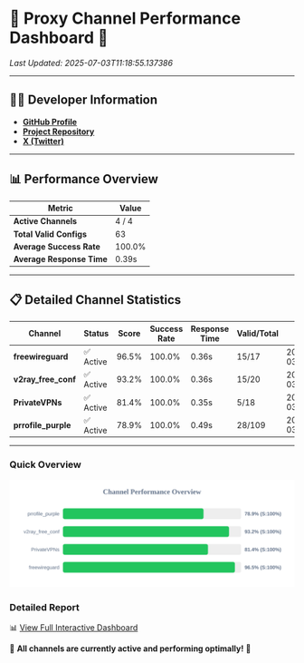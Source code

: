 # 🌟 Proxy Channel Performance Dashboard 🌟

_Last Updated: 2025-07-03T11:18:55.137386_

---

## 👩‍💻 Developer Information

- **[GitHub Profile](https://github.com/4n0nymou3)**  
- **[Project Repository](https://github.com/4n0nymou3/multi-proxy-config-fetcher)**  
- **[X (Twitter)](https://x.com/4n0nymou3)**  

---

## 📊 Performance Overview

| Metric                | Value       |
|-----------------------|-------------|
| **Active Channels**   | 4 / 4       |
| **Total Valid Configs** | 63          |
| **Average Success Rate** | 100.0%      |
| **Average Response Time** | 0.39s       |

---

## 📋 Detailed Channel Statistics

| Channel          | Status     | Score  | Success Rate | Response Time | Valid/Total | Last Success               |
|------------------|------------|--------|--------------|---------------|-------------|----------------------------|
| **freewireguard**  | ✅ Active  | 96.5%  | 100.0% | 0.36s         | 15/17       | 2025-07-03T11:18:55.135613 |
| **v2ray_free_conf**  | ✅ Active  | 93.2%  | 100.0% | 0.36s         | 15/20       | 2025-07-03T11:18:54.365163 |
| **PrivateVPNs**  | ✅ Active  | 81.4%  | 100.0% | 0.35s         | 5/18       | 2025-07-03T11:18:54.748499 |
| **prrofile_purple**  | ✅ Active  | 78.9%  | 100.0% | 0.49s         | 28/109       | 2025-07-03T11:18:53.947168 |

---

### Quick Overview
<div align="center">
  <a href="https://raw.githubusercontent.com/nullluser/NullRepo/refs/heads/main/assets/channel_stats_chart.svg">
    <img src="https://raw.githubusercontent.com/nullluser/NullRepo/refs/heads/main/assets/channel_stats_chart.svg" alt="Source Performance Statistics" width="800">
  </a>
</div>

### Detailed Report
📊 [View Full Interactive Dashboard](https://htmlpreview.github.io/?https://github.com/nullluser/NullRepo/blob/main/assets/performance_report.html)

🎉 **All channels are currently active and performing optimally!** 🎉
